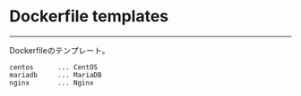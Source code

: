 # Dockerfile templates
---

Dockerfileのテンプレート。

```
centos      ... CentOS
mariadb     ... MariaDB
nginx       ... Nginx
```
